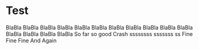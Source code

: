 # Test
BlaBla
BlaBla
BlaBla
BlaBla
BlaBla
BlaBla
BlaBla
BlaBla
BlaBla
BlaBla
BlaBla
BlaBla
BlaBla
BlaBla
BlaBla
So far so good
Crash
ssssssss
sssssss
ss
Fine
Fine Fine
And Again

